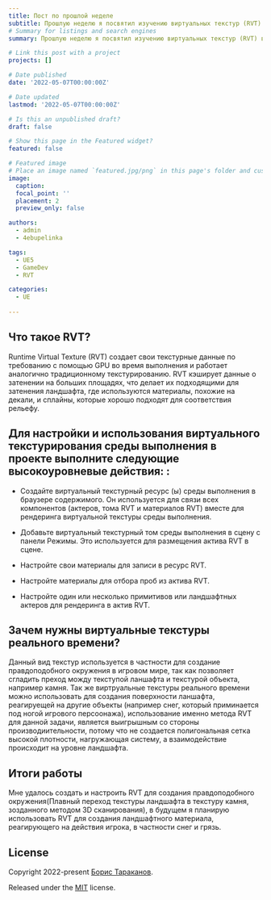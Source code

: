 ```yaml
---
title: Пост по прошлой неделе
subtitle: Прошлую неделю я посвятил изучению виртуальных текстур (RVT) в контексте ланшафта (Landscape), в игровом движке Unreal Engine.
# Summary for listings and search engines
summary: Прошлую неделю я посвятил изучению виртуальных текстур (RVT) в контексте ланшафта (Landscape), в игровом движке Unreal Engine

# Link this post with a project
projects: []

# Date published
date: '2022-05-07T00:00:00Z'

# Date updated
lastmod: '2022-05-07T00:00:00Z'

# Is this an unpublished draft?
draft: false

# Show this page in the Featured widget?
featured: false

# Featured image
# Place an image named `featured.jpg/png` in this page's folder and customize its options here.
image:
  caption: 
  focal_point: ''
  placement: 2
  preview_only: false

authors:
  - admin
  - 4ebupelinka

tags:
  - UE5
  - GameDev
  - RVT

categories:
  - UE
  
---
```


## Что такое RVT?
Runtime Virtual Texture (RVT) создает свои текстурные данные по требованию с помощью GPU во время выполнения и работает аналогично традиционному текстурированию. RVT кэширует данные о затенении на больших площадях, что делает их подходящими для затенения ландшафта, где используются материалы, похожие на декали, и сплайны, которые хорошо подходят для соответствия рельефу. 



## Для настройки и использования виртуального текстурирования среды выполнения в проекте выполните следующие высокоуровневые действия: :
- Создайте виртуальный текстурный ресурс (ы) среды выполнения в браузере содержимого. Он используется для связи всех компонентов (актеров, тома RVT и материалов RVT) вместе для рендеринга виртуальной текстуры среды выполнения.

- Добавьте виртуальный текстурный том среды выполнения в сцену с панели Режимы. Это используется для размещения актива RVT в сцене.

- Настройте свои материалы для записи в ресурс RVT.

- Настройте материалы для отбора проб из актива RVT.

- Настройте один или несколько примитивов или ландшафтных актеров для рендеринга в актив RVT. 


## Зачем нужны виртуальные текстуры реального времени?
Данный вид текстур используется в частности для создание правдоподобного окружения в игровом мире, так как позволяет сгладить преход можду текступой ланшафта и текстурой объекта, например камня. Так же виртруальные текстуры реального времени можно использовать для создания поверхности ланшафта, реагируещей на другие объекты (например снег, который приминается под ногой игрового персоонажа), использование именно метода RVT для данной задачи, является выигрышным со стороны производиительности, потому что не создается полигональная сетка высокой плотности, нагружающая систему, а взаимодействие происходит на уровне ландшафта.

## Итоги работы
Мне удалось создать и настроить RVT для создания правдоподобного окружения(Плавный переход текстуры ландшафта в текстуру камня, зозданного методом 3D сканирования), в будущем я планирую использовать RVT для создания ландшафтного материала, реагирующего на действия игрока, в частности снег и грязь.
## License

Copyright 2022-present [Борис Тараканов](https://4ebupelinka.github.io/).

Released under the [MIT](https://github.com/wowchemy/wowchemy-hugo-modules/blob/master/LICENSE.md) license.
